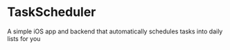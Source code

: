 # TaskScheduler
A simple iOS app and backend that automatically schedules tasks into daily lists for you
